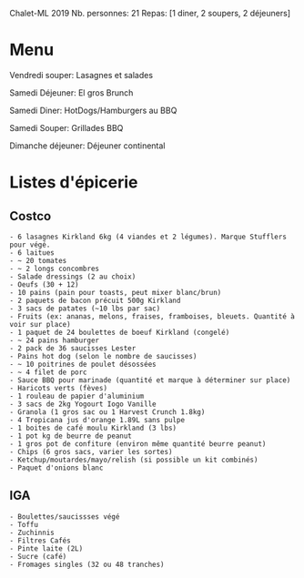 Chalet-ML 2019
Nb. personnes: 21
Repas: [1 diner, 2 soupers, 2 déjeuners]


# Menu

Vendredi souper: Lasagnes et salades

Samedi Déjeuner: El gros Brunch

Samedi Diner: HotDogs/Hamburgers au BBQ

Samedi Souper: Grillades BBQ

Dimanche déjeuner: Déjeuner continental



# Listes d'épicerie

## Costco
	- 6 lasagnes Kirkland 6kg (4 viandes et 2 légumes). Marque Stufflers pour végé.
	- 6 laitues
	- ~ 20 tomates
	- ~ 2 longs concombres
	- Salade dressings (2 au choix)
	- Oeufs (30 + 12)
	- 10 pains (pain pour toasts, peut mixer blanc/brun)
	- 2 paquets de bacon précuit 500g Kirkland
	- 3 sacs de patates (~10 lbs par sac)
	- Fruits (ex: ananas, melons, fraises, framboises, bleuets. Quantité à voir sur place)
	- 1 paquet de 24 boulettes de boeuf Kirkland (congelé)
	- ~ 24 pains hamburger
	- 2 pack de 36 saucisses Lester
	- Pains hot dog (selon le nombre de saucisses)
	- ~ 10 poitrines de poulet désossées
	- ~ 4 filet de porc
	- Sauce BBQ pour marinade (quantité et marque à déterminer sur place)
	- Haricots verts (fèves)
	- 1 rouleau de papier d'aluminium
	- 3 sacs de 2kg Yogourt Iogo Vanille
	- Granola (1 gros sac ou 1 Harvest Crunch 1.8kg) 
	- 4 Tropicana jus d'orange 1.89L sans pulpe
	- 1 boites de café moulu Kirkland (3 lbs)
	- 1 pot kg de beurre de peanut
	- 1 gros pot de confiture (environ même quantité beurre peanut)
	- Chips (6 gros sacs, varier les sortes)
	- Ketchup/moutardes/mayo/relish (si possible un kit combinés)
	- Paquet d'onions blanc


## IGA
	- Boulettes/saucissses végé
	- Toffu
	- Zuchinnis
	- Filtres Cafés
	- Pinte laite (2L)
	- Sucre (café)
	- Fromages singles (32 ou 48 tranches)
	
